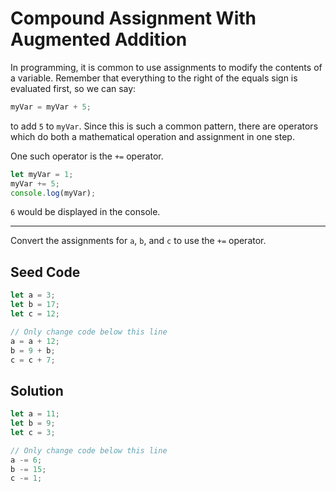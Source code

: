 # Compound Assignment With Augmented Addition

In programming, it is common to use assignments to modify the contents of a variable. Remember that everything to the right of the equals sign is evaluated first, so we can say:

```javascript
myVar = myVar + 5;
```

to add `5` to `myVar`. Since this is such a common pattern, there are operators which do both a mathematical operation and assignment in one step.

One such operator is the `+=` operator.

```javascript
let myVar = 1;
myVar += 5;
console.log(myVar);
```

`6` would be displayed in the console.

-----

Convert the assignments for `a`, `b`, and `c` to use the `+=` operator.

## Seed Code

```javascript
let a = 3;
let b = 17;
let c = 12;

// Only change code below this line
a = a + 12;
b = 9 + b;
c = c + 7;
```

## Solution

```javascript
let a = 11;
let b = 9;
let c = 3;

// Only change code below this line
a -= 6;
b -= 15;
c -= 1;
```